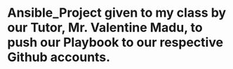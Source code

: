 # Ansible_Project given to my class by our Tutor, Mr. Valentine Madu, to push our Playbook to our respective Github accounts.
